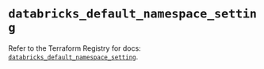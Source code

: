 # `databricks_default_namespace_setting`

Refer to the Terraform Registry for docs: [`databricks_default_namespace_setting`](https://registry.terraform.io/providers/databricks/databricks/1.79.1/docs/resources/default_namespace_setting).
